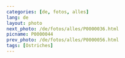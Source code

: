 ```yaml
---
categories: [de, fotos, alles]
lang: de
layout: photo
next_photo: /de/fotos/alles/P0000036.html
picname: P0000044
prev_photo: /de/fotos/alles/P0000056.html
tags: [Ostriches]
---
```

